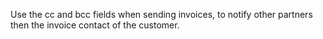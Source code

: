 Use the cc and bcc fields when sending invoices, to notify other
partners then the invoice contact of the customer.
